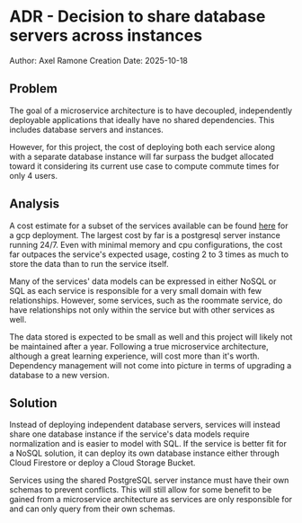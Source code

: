 # ADR - Decision to share database servers across instances
Author: Axel Ramone
Creation Date: 2025-10-18

## Problem
The goal of a microservice architecture is to have decoupled, independently deployable applications that ideally have no shared dependencies. This includes database servers and instances.

However, for this project, the cost of deploying both each service along with a separate database instance will far surpass the budget allocated toward it considering its current use case to compute commute times for only 4 users.

## Analysis
A cost estimate for a subset of the services available can be found [here]() for a gcp deployment. The largest cost by far is a postgresql server instance running 24/7. Even with minimal memory and cpu configurations, the cost far outpaces the service's expected usage, costing 2 to 3 times as much to store the data than to run the service itself.

Many of the services' data models can be expressed in either NoSQL or SQL as each service is responsible for a very small domain with few relationships. However, some services, such as the roommate service, do have relationships not only within the service but with other services as well.

The data stored is expected to be small as well and this project will likely not be maintained after a year. Following a true microservice architecture, although a great learning experience, will cost more than it's worth. Dependency management will not come into picture in terms of upgrading a database to a new version.

## Solution
Instead of deploying independent database servers, services will instead share one database instance if the service's data models require normalization and is easier to model with SQL. If the service is better fit for a NoSQL solution, it can deploy its own database instance either through Cloud Firestore or deploy a Cloud Storage Bucket.

Services using the shared PostgreSQL server instance must have their own schemas to prevent conflicts. This will still allow for some benefit to be gained from a microservice architecture as services are only responsible for and can only query from their own schemas.